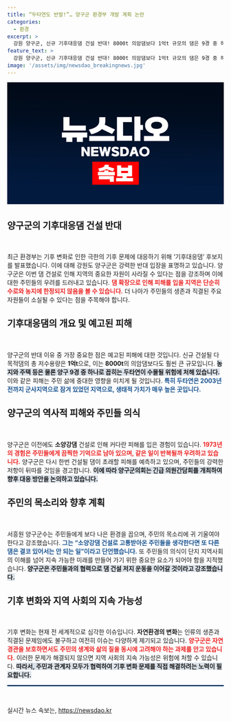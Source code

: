 ```yaml
---
title: “두타연도 반발!”… 양구군 환경부 개발 계획 논란
categories:
  - 환경
excerpt: >
  강원 양구군, 신규 기후대응댐 건설 반대! 8000t 의암댐보다 1억t 규모의 댐은 9경 중 하나인 두타연도 수몰 위기. 주민들은 과거 소양강댐의 아픔을 잊지 않고 저항할 태세다. 귀중한 자연을 지키기 위한 양구군의 고군분투를 주목하라!
feature_text: >
  강원 양구군, 신규 기후대응댐 건설 반대! 8000t 의암댐보다 1억t 규모의 댐은 9경 중 하나인 두타연도 수몰 위기. 주민들은 과거 소양강댐의 아픔을 잊지 않고 저항할 태세다. 귀중한 자연을 지키기 위한 양구군의 고군분투를 주목하라!
image: '/assets/img/newsdao_breakingnews.jpg'
---
```


<p><img src="/assets/img/newsdao_breakingnews.jpg" alt="flaretime 속보" /></p>

<h2 data-ke-size="size26">양구군의 기후대응댐 건설 반대</h2>

<p data-ke-size="size16">&nbsp;</p>

<p data-ke-size="size16">최근 환경부는 기후 변화로 인한 극한의 기후 문제에 대응하기 위해 ‘기후대응댐’ 후보지를 발표했습니다. 이에 대해 강원도 양구군은 강력한 반대 입장을 표명하고 있습니다. 양구군은 이번 댐 건설로 인해 지역의 중요한 자원이 사라질 수 있다는 점을 강조하며 이에 대한 주민들의 우려를 드러내고 있습니다. <b><span style="color: #ee2323;">댐 확장으로 인해 피해를 입을 지역은 단순히 수로와 농지에 한정되지 않음을 볼 수 있습니다.</span></b> 더 나아가 주민들의 생존과 직결된 주요 자원들이 소실될 수 있다는 점을 주목해야 합니다.</p>

<h2 data-ke-size="size26">기후대응댐의 개요 및 예고된 피해</h2>

<p data-ke-size="size16">&nbsp;</p>

<p data-ke-size="size16">양구군의 반대 이유 중 가장 중요한 점은 예고된 피해에 대한 것입니다. 신규 건설될 다목적댐의 총 저수용량은 <b>1억t</b>으로, 이는 <b>8000t</b>의 의암댐보다도 훨씬 큰 규모입니다. <b><span style="background-color: #21538527;">농지와 주택 등은 물론 양구 9경 중 하나로 꼽히는 두타연이 수몰될 위험에 처해 있습니다.</span></b> 이와 같은 피해는 주민 삶에 중대한 영향을 미치게 될 것입니다. <b><span style="color: #1a5490;">특히 두타연은 2003년 전까지 군사지역으로 잠겨 있었던 지역으로, 생태적 가치가 매우 높은 곳입니다.</span></b></p>

<h2 data-ke-size="size26">양구군의 역사적 피해와 주민들 의식</h2>

<p data-ke-size="size16">&nbsp;</p>

<p data-ke-size="size16">양구군은 이전에도 <b>소양강댐</b> 건설로 인해 커다란 피해를 입은 경험이 있습니다. <b><span style="color: #ee2323;">1973년의 경험은 주민들에게 끔찍한 기억으로 남아 있으며, 같은 일이 반복될까 우려하고 있습니다.</span></b> 양구군은 다시 한번 건설될 댐이 초래할 피해를 예측하고 있으며, 주민들의 강력한 저항이 뒤따를 것임을 경고합니다. <b><span style="background-color: #21538527;">이에 따라 양구군의회는 긴급 의원간담회를 개최하여 향후 대응 방안을 논의하고 있습니다.</span></b></p>

<h2 data-ke-size="size26">주민의 목소리와 향후 계획</h2>

<p data-ke-size="size16">&nbsp;</p>

<p data-ke-size="size16">서흥원 양구군수는 주민들에게 보다 나은 환경을 꼽으며, 주민의 목소리에 귀 기울여야 한다고 강조했습니다. <b><span style="color: #1a5490;">그는 “소양강댐 건설로 고통받아온 주민들을 생각한다면 또 다른 댐은 결코 있어서는 안 되는 일”이라고 단언했습니다.</span></b> 또 주민들의 의식이 단지 지역사회의 이해를 넘어 지속 가능한 미래를 만들어 가기 위한 중요한 요소가 되어야 함을 지적했습니다. <b><span style="background-color: #21538527;">양구군은 주민들과의 협력으로 댐 건설 저지 운동을 이어갈 것이라고 강조했습니다.</span></b></p>

<h2 data-ke-size="size26">기후 변화와 지역 사회의 지속 가능성</h2>

<p data-ke-size="size16">&nbsp;</p>

<p data-ke-size="size16">기후 변화는 현재 전 세계적으로 심각한 이슈입니다. <b>자연환경의 변화</b>는 인류의 생존과 직결된 문제임에도 불구하고 여전히 이슈는 다양하게 제기되고 있습니다. <b><span style="color: #ee2323;">양구군은 자연경관을 보호하면서도 주민의 생계와 삶의 질을 동시에 고려해야 하는 과제를 안고 있습니다.</span></b> 이러한 문제가 해결되지 않으면 지역 사회의 지속 가능성은 위험에 처할 수 있습니다. <b><span style="background-color: #21538527;">따라서, 주민과 관계자 모두가 협력하여 기후 변화 문제를 직접 해결하려는 노력이 필요합니다.</span></b></p>

<hr style="border: 1px solid #1a5490;" />

<p data-ke-size="size16">&nbsp;</p>
실시간 뉴스 속보는, <a href="https://newsdao.kr" rel="dofollow">https://newsdao.kr</a>


